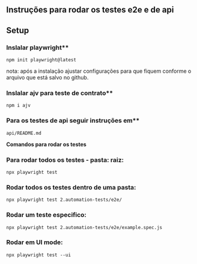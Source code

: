 
## Instruções para rodar os testes e2e e de api


## Setup
### Inslalar playwright**
`npm init playwright@latest`

nota: após a instalação ajustar configurações para que fiquem conforme o arquivo que está salvo no github.

### Inslalar ajv para teste de contrato**
`npm i ajv`

### Para os testes de api seguir instruções em**
`api/README.md`

**Comandos para rodar os testes**
  
### Para rodar todos os testes - pasta: raiz:

`npx playwright test`

### Rodar todos os testes dentro de uma pasta:

`npx playwright test 2.automation-tests/e2e/`

### Rodar um teste especifico:

`npx playwright test 2.automation-tests/e2e/example.spec.js`

### Rodar em UI mode:

`npx playwright test --ui`

